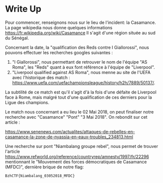 # Write Up

Pour commencer, renseignons nous sur le lieu de l'incident: la Casamance.
La page wikipedia nous donne quelques informations https://fr.wikipedia.org/wiki/Casamance
Il s'agit d'une région située au sud du Sénégal.

Concernant la date, la "qualification des Reds contre I Giallorossi", nous pouvons effectuer les recherches googles suivantes :

1. "I Giallorossi", nous permettant de retrouver le nom de l'équipe "AS Roma", les "Reds" quant à eux font référence à l'équipe de "Liverpool".
2. "Liverpool qualified against AS Roma", nous menne au site de l'UEFA avec l'historique des match :
https://www.uefa.com/uefachampionsleague/history/h2h/7889/50137/.

La subtilité de ce match est qu'il s'agit d'à la fois d'une défaite de Liverpool face à Rome, mais malgré tout d'une qualification de ces derniers pour la Ligue des champions.

Le match nous concernant a eu lieu le 02 Mai 2018, on peut finaliser notre recherche avec "Casamance" "Pont" "3 Mai 2018". On rebondit sur cet article :

https://www.senenews.com/actualites/attaques-de-rebelles-en-casamance-la-zone-de-nyassia-en-eaux-troubles_234813.html

Une recherche sur pont "Niambalang groupe rebel", nous permet de trouver l'article https://www.refworld.org/reference/countryrep/amnesty/1997/fr/22296 mentionnant le "Mouvement des forces démocratiques de Casamance (MFDC)", dernière brique de notre flag:

`BzhCTF{Niambalang_03052018_MFDC}`
